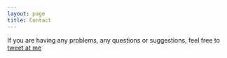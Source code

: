 ```yaml
---
layout: page
title: Contact
---
```


If you are having any problems, any questions or suggestions, feel free to [tweet at me](https://twitter.com/Hallessandrodjs)
